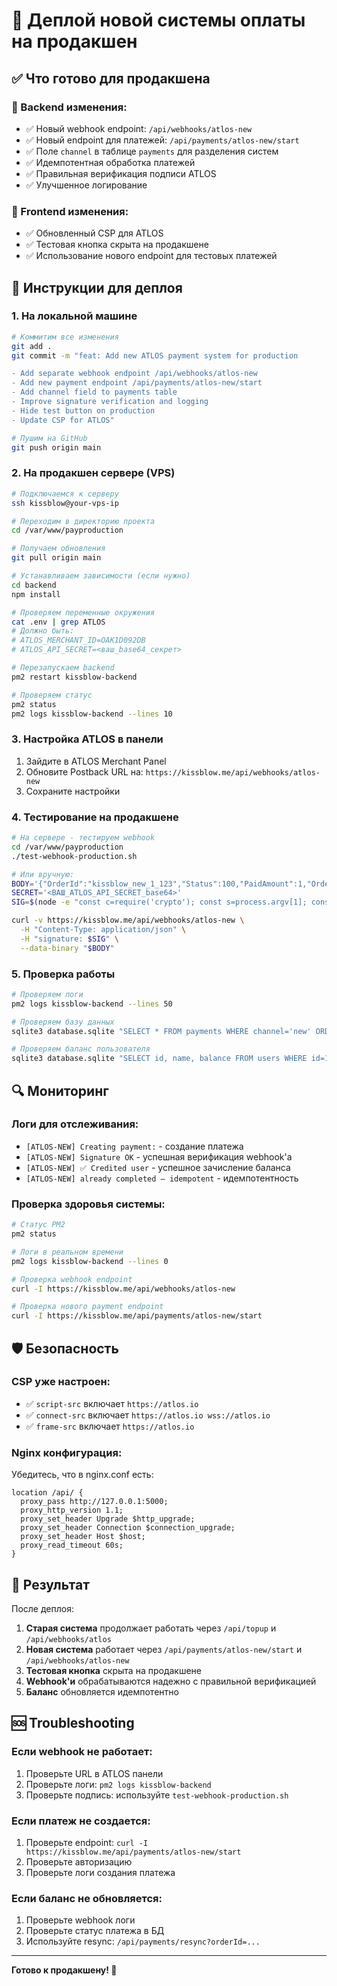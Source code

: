 # 🚀 Деплой новой системы оплаты на продакшен

## ✅ Что готово для продакшена

### 🔧 Backend изменения:
- ✅ Новый webhook endpoint: `/api/webhooks/atlos-new`
- ✅ Новый endpoint для платежей: `/api/payments/atlos-new/start`
- ✅ Поле `channel` в таблице `payments` для разделения систем
- ✅ Идемпотентная обработка платежей
- ✅ Правильная верификация подписи ATLOS
- ✅ Улучшенное логирование

### 🎨 Frontend изменения:
- ✅ Обновленный CSP для ATLOS
- ✅ Тестовая кнопка скрыта на продакшене
- ✅ Использование нового endpoint для тестовых платежей

## 🚀 Инструкции для деплоя

### 1. На локальной машине

```bash
# Коммитим все изменения
git add .
git commit -m "feat: Add new ATLOS payment system for production

- Add separate webhook endpoint /api/webhooks/atlos-new
- Add new payment endpoint /api/payments/atlos-new/start  
- Add channel field to payments table
- Improve signature verification and logging
- Hide test button on production
- Update CSP for ATLOS"

# Пушим на GitHub
git push origin main
```

### 2. На продакшен сервере (VPS)

```bash
# Подключаемся к серверу
ssh kissblow@your-vps-ip

# Переходим в директорию проекта
cd /var/www/payproduction

# Получаем обновления
git pull origin main

# Устанавливаем зависимости (если нужно)
cd backend
npm install

# Проверяем переменные окружения
cat .env | grep ATLOS
# Должно быть:
# ATLOS_MERCHANT_ID=OAK1D092DB
# ATLOS_API_SECRET=<ваш_base64_секрет>

# Перезапускаем backend
pm2 restart kissblow-backend

# Проверяем статус
pm2 status
pm2 logs kissblow-backend --lines 10
```

### 3. Настройка ATLOS в панели

1. Зайдите в ATLOS Merchant Panel
2. Обновите Postback URL на: `https://kissblow.me/api/webhooks/atlos-new`
3. Сохраните настройки

### 4. Тестирование на продакшене

```bash
# На сервере - тестируем webhook
cd /var/www/payproduction
./test-webhook-production.sh

# Или вручную:
BODY='{"OrderId":"kissblow_new_1_123","Status":100,"PaidAmount":1,"OrderCurrency":"USD"}'
SECRET='<ВАШ_ATLOS_API_SECRET_base64>'
SIG=$(node -e "const c=require('crypto'); const s=process.argv[1]; const k=Buffer.from(s,'base64'); const b=process.argv[2]; const sig=c.createHmac('sha256',k).update(Buffer.from(b,'utf8')).digest('base64'); console.log(sig)" "$SECRET" "$BODY")

curl -v https://kissblow.me/api/webhooks/atlos-new \
  -H "Content-Type: application/json" \
  -H "signature: $SIG" \
  --data-binary "$BODY"
```

### 5. Проверка работы

```bash
# Проверяем логи
pm2 logs kissblow-backend --lines 50

# Проверяем базу данных
sqlite3 database.sqlite "SELECT * FROM payments WHERE channel='new' ORDER BY created_at DESC LIMIT 5;"

# Проверяем баланс пользователя
sqlite3 database.sqlite "SELECT id, name, balance FROM users WHERE id=1;"
```

## 🔍 Мониторинг

### Логи для отслеживания:
- `[ATLOS-NEW] Creating payment:` - создание платежа
- `[ATLOS-NEW] Signature OK` - успешная верификация webhook'а
- `[ATLOS-NEW] ✅ Credited user` - успешное зачисление баланса
- `[ATLOS-NEW] already completed — idempotent` - идемпотентность

### Проверка здоровья системы:
```bash
# Статус PM2
pm2 status

# Логи в реальном времени
pm2 logs kissblow-backend --lines 0

# Проверка webhook endpoint
curl -I https://kissblow.me/api/webhooks/atlos-new

# Проверка нового payment endpoint
curl -I https://kissblow.me/api/payments/atlos-new/start
```

## 🛡️ Безопасность

### CSP уже настроен:
- ✅ `script-src` включает `https://atlos.io`
- ✅ `connect-src` включает `https://atlos.io wss://atlos.io`
- ✅ `frame-src` включает `https://atlos.io`

### Nginx конфигурация:
Убедитесь, что в nginx.conf есть:
```nginx
location /api/ {
  proxy_pass http://127.0.0.1:5000;
  proxy_http_version 1.1;
  proxy_set_header Upgrade $http_upgrade;
  proxy_set_header Connection $connection_upgrade;
  proxy_set_header Host $host;
  proxy_read_timeout 60s;
}
```

## 🎯 Результат

После деплоя:
1. **Старая система** продолжает работать через `/api/topup` и `/api/webhooks/atlos`
2. **Новая система** работает через `/api/payments/atlos-new/start` и `/api/webhooks/atlos-new`
3. **Тестовая кнопка** скрыта на продакшене
4. **Webhook'и** обрабатываются надежно с правильной верификацией
5. **Баланс** обновляется идемпотентно

## 🆘 Troubleshooting

### Если webhook не работает:
1. Проверьте URL в ATLOS панели
2. Проверьте логи: `pm2 logs kissblow-backend`
3. Проверьте подпись: используйте `test-webhook-production.sh`

### Если платеж не создается:
1. Проверьте endpoint: `curl -I https://kissblow.me/api/payments/atlos-new/start`
2. Проверьте авторизацию
3. Проверьте логи создания платежа

### Если баланс не обновляется:
1. Проверьте webhook логи
2. Проверьте статус платежа в БД
3. Используйте resync: `/api/payments/resync?orderId=...`

---

**Готово к продакшену! 🚀**
